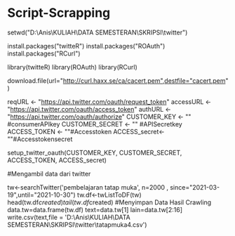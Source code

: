 # Script-Scrapping
setwd("D:\\Anis\\KULIAH\\DATA SEMESTERAN\\SKRIPSI\\twitter")

install.packages("twitteR")
install.packages("ROAuth")
install.packages("RCurl")

library(twitteR)
library(ROAuth)
library(RCurl)


download.file(url="http://curl.haxx.se/ca/cacert.pem",destfile="cacert.pem")

reqURL <- "https://api.twitter.com/oauth/request_token"
accessURL <- "https://api.twitter.com/oauth/access_token"
authURL <- "https://api.twitter.com/oauth/authorize"
CUSTOMER_KEY <- "" #consumerAPIkey
CUSTOMER_SECRET <- "" #APISecretkey
ACCESS_TOKEN <- ""#Accesstoken
ACCESS_secret<- ""#Accesstokensecret

setup_twitter_oauth(CUSTOMER_KEY, CUSTOMER_SECRET, ACCESS_TOKEN, ACCESS_secret)

#Mengambil data dari twitter

tw<-searchTwitter('pembelajaran tatap muka', n=2000 , since="2021-03-19",until="2021-10-30")
tw.df<-twListToDF(tw) 
head(tw.df$created)
tail(tw.df$created)
#Menyimpan Data Hasil Crawling
data.tw=data.frame(tw.df)
text=data.tw[1]
lain=data.tw[2:16]
write.csv(text,file = 'D:\\Anis\\KULIAH\\DATA SEMESTERAN\\SKRIPSI\\twitter\\tatapmuka4.csv')
